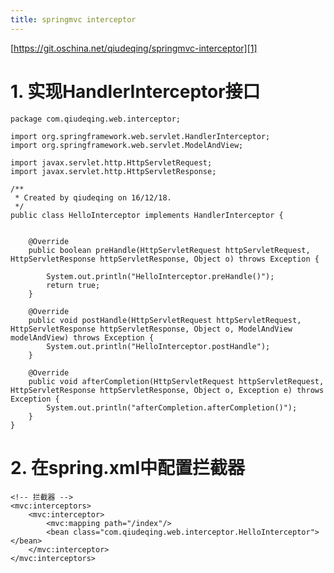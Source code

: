 ```yaml
---
title: springmvc interceptor
---
```


[https://git.oschina.net/qiudeqing/springmvc-interceptor][1]

# 1. 实现HandlerInterceptor接口


    package com.qiudeqing.web.interceptor;

    import org.springframework.web.servlet.HandlerInterceptor;
    import org.springframework.web.servlet.ModelAndView;

    import javax.servlet.http.HttpServletRequest;
    import javax.servlet.http.HttpServletResponse;

    /**
     * Created by qiudeqing on 16/12/18.
     */
    public class HelloInterceptor implements HandlerInterceptor {


        @Override
        public boolean preHandle(HttpServletRequest httpServletRequest, HttpServletResponse httpServletResponse, Object o) throws Exception {

            System.out.println("HelloInterceptor.preHandle()");
            return true;
        }

        @Override
        public void postHandle(HttpServletRequest httpServletRequest, HttpServletResponse httpServletResponse, Object o, ModelAndView modelAndView) throws Exception {
            System.out.println("HelloInterceptor.postHandle");
        }

        @Override
        public void afterCompletion(HttpServletRequest httpServletRequest, HttpServletResponse httpServletResponse, Object o, Exception e) throws Exception {
            System.out.println("afterCompletion.afterCompletion()");
        }
    }


# 2. 在spring.xml中配置拦截器


    <!-- 拦截器 -->
    <mvc:interceptors>
        <mvc:interceptor>
            <mvc:mapping path="/index"/>
            <bean class="com.qiudeqing.web.interceptor.HelloInterceptor"></bean>
        </mvc:interceptor>
    </mvc:interceptors>


[1]: https://git.oschina.net/qiudeqing/springmvc-interceptor
